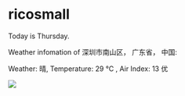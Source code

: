 # ricosmall

Today is Thursday.

Weather infomation of 深圳市南山区， 广东省， 中国: 

Weather: 晴, Temperature: 29 ℃ , Air Index: 13 优

<img src="https://github-readme-stats.vercel.app/api?username=ricosmall&show_icons=true" />
